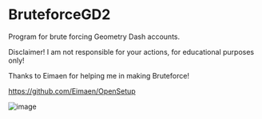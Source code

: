 # BruteforceGD2
Program for brute forcing Geometry Dash accounts.

Disclaimer! I am not responsible for your actions, for educational purposes only!

Thanks to Eimaen for helping me in making Bruteforce!

https://github.com/Eimaen/OpenSetup

![image](https://user-images.githubusercontent.com/66429886/151333563-8ba036db-15f7-49c7-917d-5eb657baba7b.png)

